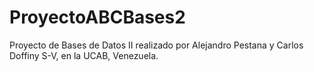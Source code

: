 # ProyectoABCBases2
Proyecto de Bases de Datos II realizado por Alejandro Pestana y Carlos Doffiny S-V, en la UCAB, Venezuela.
